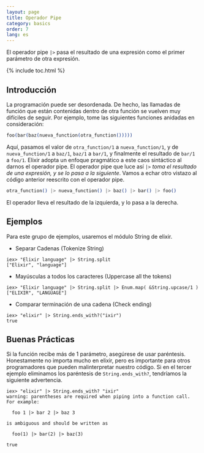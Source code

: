 ```yaml
---
layout: page
title: Operador Pipe
category: basics
order: 7
lang: es
---
```


El operador pipe `|>` pasa el resultado de una expresión como el primer parámetro de otra expresión.

{% include toc.html %}

## Introducción

La programación puede ser desordenada. De hecho, las llamadas de función que están contenidas dentro de otra función se vuelven muy difíciles de seguir. Por ejemplo, tome las siguientes funciones anidadas en consideración:


```elixir
foo(bar(baz(nueva_function(otra_function()))))
```

Aquí, pasamos el valor de `otra_function/1` a `nueva_function/1`, y de `nueva_function/1` a `baz/1`, `baz/1` a `bar/1`, y finalmente el resultado de `bar/1` a `foo/1`. Elixir adopta un enfoque pragmático a este caos sintáctico al darnos el operador pipe. El operador pipe que luce así `|>` *toma el resultado de una expresión, y se lo pasa a la siguiente*. Vamos a echar otro vistazo al código anterior reescrito con el operador pipe.

```elixir
otra_function() |> nueva_function() |> baz() |> bar() |> foo()
```

El operador lleva el resultado de la izquierda, y lo pasa a la derecha.

## Ejemplos

Para este grupo de ejemplos, usaremos el módulo String de elixir.

- Separar Cadenas (Tokenize String)

```shell
iex> "Elixir language" |> String.split
["Elixir", "language"]
```

- Mayúsculas a todos los caracteres (Uppercase all the tokens)

```shell
iex> "Elixir language" |> String.split |> Enum.map( &String.upcase/1 )
["ELIXIR", "LANGUAGE"]
```

- Comparar terminación de una cadena (Check ending)

```shell
iex> "elixir" |> String.ends_with?("ixir")
true
```

## Buenas Prácticas

Si la función recibe más de 1 parámetro, asegúrese de usar paréntesis. Honestamente no importa mucho en elixir, pero es importante para otros programadores que pueden malinterpretar nuestro código. Si en el tercer ejemplo eliminamos los paréntesis de `String.ends_with?`, tendríamos la siguiente advertencia.

```shell
iex> "elixir" |> String.ends_with? "ixir"
warning: parentheses are required when piping into a function call. For example:

  foo 1 |> bar 2 |> baz 3

is ambiguous and should be written as

  foo(1) |> bar(2) |> baz(3)

true
```
